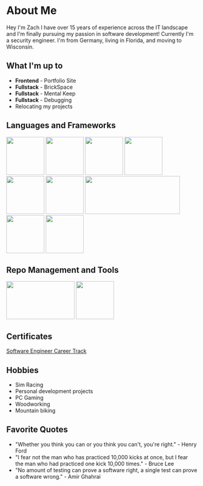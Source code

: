# About Me
Hey I'm Zach I have over 15 years of experience across the IT landscape and I'm finally pursuing my passion in software development! Currently I'm a security engineer. I'm from Germany, living in Florida, and moving to Wisconsin.

## What I'm up to
* **Frontend** - Portfolio Site
* **Fullstack** - BrickSpace
* **Fullstack** - Mental Keep 
* **Fullstack** - Debugging
* Relocating my projects

## Languages and Frameworks
<p align="left">
  <img width="100" height="100" src="https://i.pinimg.com/564x/b1/75/54/b175549d8268dd656b92e3b56988bdf9.jpg">
  <img width="100" height="100" src="https://soydigital.com/wp-content/uploads/2020/05/CSS3.jpg">
  <img  width="100" height="100" margin-right="15" src="https://upload.wikimedia.org/wikipedia/commons/thumb/6/6a/JavaScript-logo.png/800px-JavaScript-logo.png">
  <img width="100" height="100" src="https://logowik.com/content/uploads/images/python.jpg">
  <img width="100" height="100" src="https://user-images.githubusercontent.com/83305789/227732270-8af1d9ba-527b-4ca9-852c-93e06c006490.png">
  <img width="100" height="100" src="https://cdn-icons-png.flaticon.com/512/919/919825.png">
  <img width="250" height="100" src="https://encrypted-tbn0.gstatic.com/images?q=tbn:ANd9GcSZFZK19JR-nCAWXQ5Pyx7Yi1Lc0Ier1Gac3Q&usqp=CAU">
  <img width="100" height="100" src="https://repository-images.githubusercontent.com/410214337/070f2aba-d9d6-4699-b887-9a0f29015b1b">
  <img width="100" height="100" src="https://www.kindpng.com/picc/m/608-6084179_transparent-c-programming-png-c-sharp-logo-png.png">
</p>

## Repo Management and Tools
<p align="left">
  <img width="180" height="100" src="https://pmo365.com/wp-content/uploads/2021/09/Untitled-design-2.png">
  <img width="100" height="100" src="https://zlorn.gallerycdn.vsassets.io/extensions/zlorn/git-helper/1.0.4/1606137405912/Microsoft.VisualStudio.Services.Icons.Default">
</p>

## Certificates
[Software Engineer Career Track](https://api.accredible.com/v1/frontend/credential_website_embed_image/certificate/64548794)

## Hobbies
* Sim Racing
* Personal development projects
* PC Gaming
* Woodworking
* Mountain biking

## Favorite Quotes
- "Whether you think you can or you think you can't, you're right." - Henry Ford
- "I fear not the man who has practiced 10,000 kicks at once, but I fear the man who had practiced one kick 10,000 times." - Bruce Lee
- "No amount of testing can prove a software right, a single test can prove a software wrong." - Amir Ghahrai




<!---
zeonitus/zeonitus is a ✨ special ✨ repository because its `README.md` (this file) appears on your GitHub profile.
You can click the Preview link to take a look at your changes.
--->
